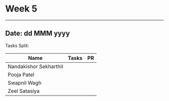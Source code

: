 # Week 5

---
Date: dd MMM yyyy
---

Tasks Split:

| Name                   | Tasks | PR |
| ---------------------- | ------| -- |
| Nandakishor Sekharthil |       |    |
| Pooja Patel            |       |    |
| Swapnil Wagh           |       |    |
| Zeel Satasiya          |       |    |